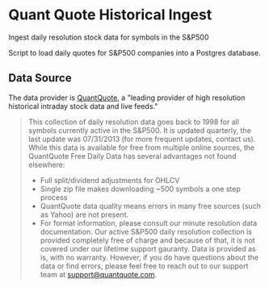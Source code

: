 # Quant Quote Historical Ingest

Ingest daily resolution stock data for symbols in the S&amp;P500

Script to load daily quotes for S&P500 companies into a Postgres database.

## Data Source

The data provider is [QuantQuote](https://quantquote.com/historical-stock-data), a "leading provider of high resolution historical intraday stock data and live feeds."

> This collection of daily resolution data goes back to 1998 for all symbols currently active in the S&P500. It is updated quarterly, the last update was 07/31/2013 (for more frequent updates, contact us). While this data is available for free from multiple online sources, the QuantQuote Free Daily Data has several advantages not found elsewhere:
> - Full split/dividend adjustments for OHLCV
> - Single zip file makes downloading ~500 symbols a one step process
> - QuantQuote data quality means errors in many free sources (such as Yahoo) are not present.
> - For format information, please consult our minute resolution data documentation.
> Our active S&P500 daily resolution collection is provided completely free of charge and because of that, it is not covered under our lifetime support gauranty. Data is provided as is, with no warranty. However, if you do have questions about the data or find errors, please feel free to reach out to our support team at support@quantquote.com.
